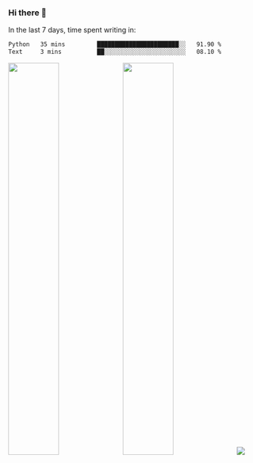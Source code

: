 ### Hi there 👋

In the last 7 days, time spent writing in:

<!--START_SECTION:waka-->

```txt
Python   35 mins         ███████████████████████░░   91.90 %
Text     3 mins          ██░░░░░░░░░░░░░░░░░░░░░░░   08.10 %
```

<!--END_SECTION:waka-->

<img src="https://wakatime.com/share/@jimtje/5d0c92de-08f8-4a72-8f2f-6a9693d1e318.svg" width=45% height=45%> <img src="https://wakatime.com/share/@jimtje/501498ae-bda5-4da7-a89d-b40bcdd5556d.svg" width=45% height=45%>
![](https://hit.yhype.me/github/profile?user_id=43537315)
